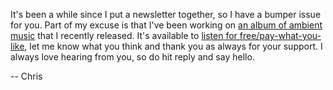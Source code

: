 It's been a while since I put a newsletter together, so I have a bumper issue for you. Part of my excuse is that I've been working on [an album of ambient music](https://undershadedtrees.bandcamp.com/album/1858) that I recently released. It's available to [listen for free/pay-what-you-like](https://undershadedtrees.bandcamp.com/album/1858), let me know what you think and thank you as always for your support. I always love hearing from you, so do hit reply and say hello.

-- Chris
